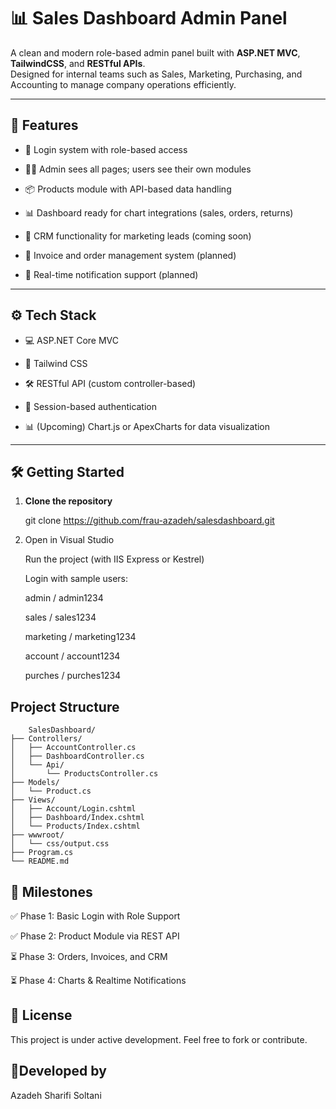 # 📊 Sales Dashboard Admin Panel

A clean and modern role-based admin panel built with **ASP.NET MVC**, **TailwindCSS**, and **RESTful APIs**.  
Designed for internal teams such as Sales, Marketing, Purchasing, and Accounting to manage company operations efficiently.

---

## 🚀 Features

- 🔐 Login system with role-based access

- 🧑‍💼 Admin sees all pages; users see their own modules

- 📦 Products module with API-based data handling

- 📊 Dashboard ready for chart integrations (sales, orders, returns)

- 📝 CRM functionality for marketing leads (coming soon)

- 🧾 Invoice and order management system (planned)

- 💬 Real-time notification support (planned)

---

## ⚙️ Tech Stack

- 💻 ASP.NET Core MVC

- 🎨 Tailwind CSS

- 🛠 RESTful API (custom controller-based)

- 🧠 Session-based authentication

- 📊 (Upcoming) Chart.js or ApexCharts for data visualization

---

## 🛠️ Getting Started

1. **Clone the repository**
  
     git clone https://github.com/frau-azadeh/salesdashboard.git

2. Open in Visual Studio

	Run the project (with IIS Express or Kestrel)

	Login with sample users:

	admin / admin1234

	sales / sales1234

	marketing / marketing1234

	account / account1234

	purches / purches1234

## Project Structure

```
	SalesDashboard/
├── Controllers/
│   ├── AccountController.cs
│   ├── DashboardController.cs
│   └── Api/
│       └── ProductsController.cs
├── Models/
│   └── Product.cs
├── Views/
│   ├── Account/Login.cshtml
│   ├── Dashboard/Index.cshtml
│   └── Products/Index.cshtml
├── wwwroot/
│   └── css/output.css
├── Program.cs
└── README.md

```

## 📌 Milestones


✅ Phase 1: Basic Login with Role Support

✅ Phase 2: Product Module via REST API

⏳ Phase 3: Orders, Invoices, and CRM

⏳ Phase 4: Charts & Realtime Notifications

## 🧠 License

This project is under active development. Feel free to fork or contribute.

## 🌻Developed by

Azadeh Sharifi Soltani
